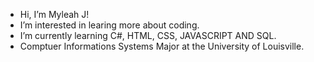 -  Hi, I’m Myleah J!
-  I’m interested in learing more about coding. 
-  I’m currently learning C#, HTML, CSS, JAVASCRIPT AND SQL.
- Comptuer Informations Systems Major at the University of Louisville.
